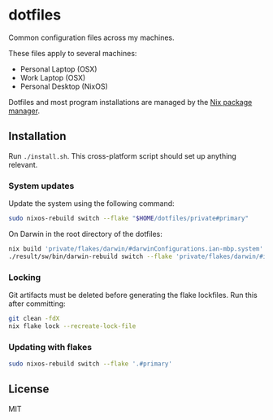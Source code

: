 # dotfiles

Common configuration files across my machines.

These files apply to several machines:

- Personal Laptop (OSX)
- Work Laptop (OSX)
- Personal Desktop (NixOS)

Dotfiles and most program installations are managed by the [Nix package manager](https://nixos.org/nix/).

## Installation

Run `./install.sh`. This cross-platform script should set up anything relevant.

### System updates

Update the system using the following command:

```bash
sudo nixos-rebuild switch --flake "$HOME/dotfiles/private#primary"
```

On Darwin in the root directory of the dotfiles:

```bash
nix build 'private/flakes/darwin/#darwinConfigurations.ian-mbp.system'
./result/sw/bin/darwin-rebuild switch --flake 'private/flakes/darwin/#ian-mbp'
```

### Locking

Git artifacts must be deleted before generating the flake lockfiles. Run this after committing:

```bash
git clean -fdX
nix flake lock --recreate-lock-file
```

### Updating with flakes

```bash
sudo nixos-rebuild switch --flake '.#primary'
```

## License

MIT
